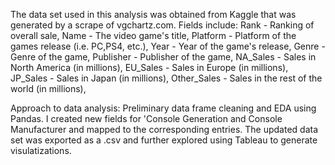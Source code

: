 The data set used in this analysis was obtained from Kaggle that was generated by a scrape of vgchartz.com. Fields include: 
Rank - Ranking of overall sale,
Name - The video game's title,
Platform - Platform of the games release (i.e. PC,PS4, etc.),
Year - Year of the game's release,
Genre - Genre of the game,
Publisher - Publisher of the game,
NA_Sales - Sales in North America (in millions),
EU_Sales - Sales in Europe (in millions),
JP_Sales - Sales in Japan (in millions),
Other_Sales - Sales in the rest of the world (in millions),

Approach to data analysis: Preliminary data frame cleaning and EDA using Pandas. I created new fields for 'Console Generation and Console Manufacturer and mapped to the corresponding entries. The updated data set was exported as a .csv and further explored using Tableau to generate visulatizations.
